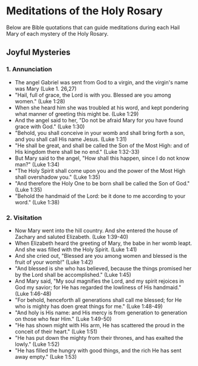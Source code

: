 # Meditations of the Holy Rosary 

Below are Bible quotations that can guide meditations during each Hail Mary of each mystery of the Holy Rosary.

## Joyful Mysteries
### 1. Annunciation
* The angel Gabriel was sent from God to a virgin, and the virgin's name was Mary (Luke 1. 26,27)
* "Hail, full of grace, the Lord is with you. Blessed are you among women." (Luke 1:28)
* When she heard him she was troubled at his word, and kept pondering what manner of greeting this might be. (Luke 1:29)
* And the angel said to her, "Do not be afraid Mary for you have found grace with God." (Luke 1:30)
* "Behold, you shall conceive in your womb and shall bring forth a son, and you shall call His name Jesus. (Luke 1:31)
* "He shall be great, and shall be called the Son of the Most High: and of His kingdom there shall be no end." (Luke 1:32-33)
* But Mary said to the angel, "How shall this happen, since I do not know man?" (Luke 1:34)
* "The Holy Spirit shall come upon you and the power of the Most High shall overshadow you." (Luke 1:35)
* "And therefore the Holy One to be born shall be called the Son of God." (Luke 1:35)
* "Behold the handmaid of the Lord: be it done to me according to your word." (Luke 1:38)

### 2. Visitation
* Now Mary went into the hill country. And she entered the house of Zachary and saluted Elizabeth. (Luke 1:39-40)
* When Elizabeth heard the greeting of Mary, the babe in her womb leapt. And she was filled with the Holy Spirit. (Luke 1:41)
* And she cried out, "Blessed are you among women and blessed is the fruit of your womb!" (Luke 1:42)
* "And blessed is she who has believed, because the things promised her by the Lord shall be accomplished." (Luke 1:45)
* And Mary said, "My soul magnifies the Lord, and my spirit rejoices in God my savior; for He has regarded the lowliness of His handmaid." (Luke 1:46-48)
* "For behold, henceforth all generations shall call me blessed; for He who is mighty has doen great things for me." (Luke 1:48-49)
* "And holy is His name: and His mercy is from generation to generation on those who fear Him." (Luke 1:49-50)
* "He has shown might with His arm, He has scattered the proud in the conceit of their heart." (Luke 1:51)
* "He has put down the mighty from their thrones, and has exalted the lowly." (Luke 1:52)
* "He has filled the hungry with good things, and the rich He has sent away empty." (Luke 1:53)

